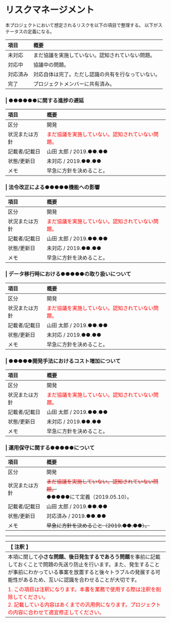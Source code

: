 # リスクマネージメント
本プロジェクトにおいて想定されるリスクを以下の項目で整理する。
以下がステータスの定義になる。

|項目|概要|
|:---|:---|
|未対応|まだ協議を実施していない。認知されていない問題。|
|対応中|協議中の問題。|
|対応済み|対応自体は完了。ただし認識の共有を行なっていない。|
|完了|プロジェクトメンバーに共有済み。|

### | ●●●●●●に関する進捗の遅延
|項目|概要|
|:---|:---|
|区分|開発|
|状況または方針|<span style='color:#f00'>まだ協議を実施していない。認知されていない問題。</span>|
|記載者/記載日|山田 太郎 / 2019.●●.●● |
|状態/更新日|未対応 / 2019.●●.●● |
|メモ|早急に方針を決めること。|

### | 法令改正による●●●●●機能への影響
|項目|概要|
|:---|:---|
|区分|開発|
|状況または方針|<span style='color:#f00'>まだ協議を実施していない。認知されていない問題。</span>|
|記載者/記載日|山田 太郎 / 2019.●●.●● |
|状態/更新日|未対応 / 2019.●●.●● |
|メモ|早急に方針を決めること。|

### | データ移行時における●●●●●の取り扱いについて
|項目|概要|
|:---|:---|
|区分|開発|
|状況または方針|<span style='color:#f00'>まだ協議を実施していない。認知されていない問題。</span>|
|記載者/記載日|山田 太郎 / 2019.●●.●● |
|状態/更新日|未対応 / 2019.●●.●● |
|メモ|早急に方針を決めること。|

### | ●●●●●開発手法におけるコスト増加について
|項目|概要|
|:---|:---|
|区分|開発|
|状況または方針|<span style='color:#f00'>まだ協議を実施していない。認知されていない問題。</span>|
|記載者/記載日|山田 太郎 / 2019.●●.●● |
|状態/更新日|未対応 / 2019.●●.●● |
|メモ|早急に方針を決めること。|

### | 運用保守に関する●●●●●について
|項目|概要|
|:---|:---|
|区分|開発|
|状況または方針|~~<span style='color:#f00'>まだ協議を実施していない。認知されていない問題。</span>~~ <br>●●●●●にて定義（2019.05.10）。|
|記載者/記載日|山田 太郎 / 2019.●●.●● |
|状態/更新日|対応済み / 2019.●●.●● |
|メモ|~~早急に方針を決めること（2019.●●.●●）。~~|

---

|【 注釈 】|
|:---|
|本項に関して**小さな問題、後日発生するであろう問題**を事前に記載しておくことで問題の先送り防止を行います。また、発生することが事前にわかっている事案を放置すると後々トラブルの発展する可能性があるため、互いに認識を合わせることが大切です。|
|<span style='color:#f00'>1. この項目は注釈になります。本書を業務で使用する際は注釈を削除してください。<br>2. 記載している内容はあくまでの汎用例になります。プロジェクトの内容に合わせて適宜修正してください。</span>|